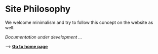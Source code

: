# Site Philosophy

We welcome minimalism and try to follow this concept on the website as well. 

*Documentation under development ...*

—> [**Go to home page**](/ru/)